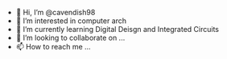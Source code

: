 - 👋 Hi, I’m @cavendish98
- 👀 I’m interested in computer arch
- 🌱 I’m currently learning Digital Deisgn and Integrated Circuits
- 💞️ I’m looking to collaborate on ...
- 📫 How to reach me ...

<!---
cavendish98/cavendish98 is a ✨ special ✨ repository because its `README.md` (this file) appears on your GitHub profile.
You can click the Preview link to take a look at your changes.
--->
